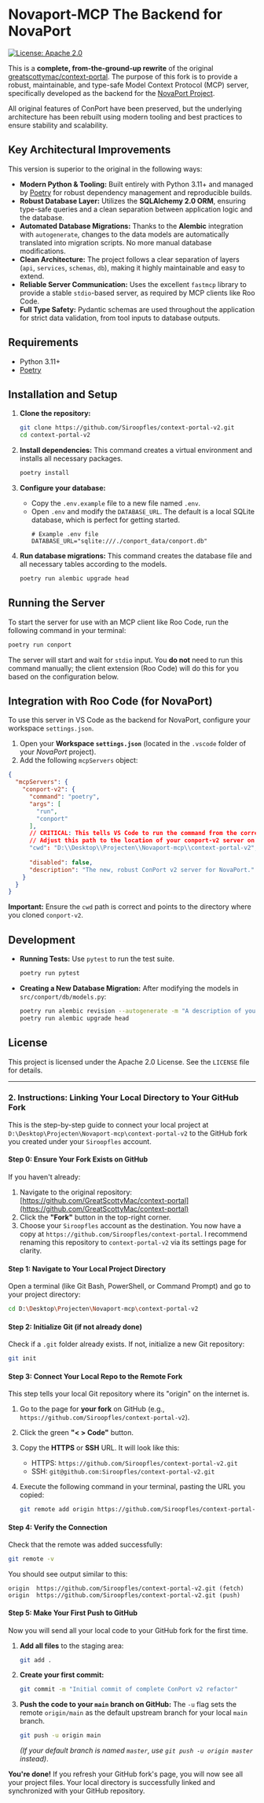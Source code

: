 # Novaport-MCP The Backend for NovaPort

[![License: Apache 2.0](https://img.shields.io/badge/License-Apache%202.0-blue.svg)](https://opensource.org/licenses/Apache-2.0)

This is a **complete, from-the-ground-up rewrite** of the original [greatscottymac/context-portal](https://github.com/GreatScottyMac/context-portal). The purpose of this fork is to provide a robust, maintainable, and type-safe Model Context Protocol (MCP) server, specifically developed as the backend for the [NovaPort Project](https://github.com/Siroopfles/NovaPort).

All original features of ConPort have been preserved, but the underlying architecture has been rebuilt using modern tooling and best practices to ensure stability and scalability.

## Key Architectural Improvements

This version is superior to the original in the following ways:

-   **Modern Python & Tooling:** Built entirely with Python 3.11+ and managed by [Poetry](https://python-poetry.org/) for robust dependency management and reproducible builds.
-   **Robust Database Layer:** Utilizes the **SQLAlchemy 2.0 ORM**, ensuring type-safe queries and a clean separation between application logic and the database.
-   **Automated Database Migrations:** Thanks to the **Alembic** integration with `autogenerate`, changes to the data models are automatically translated into migration scripts. No more manual database modifications.
-   **Clean Architecture:** The project follows a clear separation of layers (`api`, `services`, `schemas`, `db`), making it highly maintainable and easy to extend.
-   **Reliable Server Communication:** Uses the excellent `fastmcp` library to provide a stable `stdio`-based server, as required by MCP clients like Roo Code.
-   **Full Type Safety:** Pydantic schemas are used throughout the application for strict data validation, from tool inputs to database outputs.

## Requirements

-   Python 3.11+
-   [Poetry](https://python-poetry.org/docs/#installation)

## Installation and Setup

1.  **Clone the repository:**
    ```bash
    git clone https://github.com/Siroopfles/context-portal-v2.git
    cd context-portal-v2
    ```

2.  **Install dependencies:**
    This command creates a virtual environment and installs all necessary packages.
    ```bash
    poetry install
    ```

3.  **Configure your database:**
    -   Copy the `.env.example` file to a new file named `.env`.
    -   Open `.env` and modify the `DATABASE_URL`. The default is a local SQLite database, which is perfect for getting started.
        ```
        # Example .env file
        DATABASE_URL="sqlite:///./conport_data/conport.db"
        ```

4.  **Run database migrations:**
    This command creates the database file and all necessary tables according to the models.
    ```bash
    poetry run alembic upgrade head
    ```

## Running the Server

To start the server for use with an MCP client like Roo Code, run the following command in your terminal:

```bash
poetry run conport
```

The server will start and wait for `stdio` input. You **do not** need to run this command manually; the client extension (Roo Code) will do this for you based on the configuration below.

## Integration with Roo Code (for NovaPort)

To use this server in VS Code as the backend for NovaPort, configure your workspace `settings.json`.

1.  Open your **Workspace `settings.json`** (located in the `.vscode` folder of your *NovaPort* project).
2.  Add the following `mcpServers` object:

```json
{
  "mcpServers": {
    "conport-v2": {
      "command": "poetry",
      "args": [
        "run",
        "conport"
      ],
      // CRITICAL: This tells VS Code to run the command from the correct directory.
      // Adjust this path to the location of your conport-v2 server on your machine.
      "cwd": "D:\\Desktop\\Projecten\\Novaport-mcp\\context-portal-v2", 
      
      "disabled": false,
      "description": "The new, robust ConPort v2 server for NovaPort."
    }
  }
}
```
**Important:** Ensure the `cwd` path is correct and points to the directory where you cloned `conport-v2`.

## Development

-   **Running Tests:** Use `pytest` to run the test suite.
    ```bash
    poetry run pytest
    ```
-   **Creating a New Database Migration:** After modifying the models in `src/conport/db/models.py`:
    ```bash
    poetry run alembic revision --autogenerate -m "A description of your change"
    poetry run alembic upgrade head
    ```

## License

This project is licensed under the Apache 2.0 License. See the `LICENSE` file for details.


---

### **2. Instructions: Linking Your Local Directory to Your GitHub Fork**

This is the step-by-step guide to connect your local project at `D:\Desktop\Projecten\Novaport-mcp\context-portal-v2` to the GitHub fork you created under your `Siroopfles` account.

#### **Step 0: Ensure Your Fork Exists on GitHub**

If you haven't already:
1.  Navigate to the original repository: [https://github.com/GreatScottyMac/context-portal](https://github.com/GreatScottyMac/context-portal)
2.  Click the **"Fork"** button in the top-right corner.
3.  Choose your `Siroopfles` account as the destination. You now have a copy at `https://github.com/Siroopfles/context-portal`. I recommend renaming this repository to `context-portal-v2` via its settings page for clarity.

#### **Step 1: Navigate to Your Local Project Directory**

Open a terminal (like Git Bash, PowerShell, or Command Prompt) and go to your project directory:

```bash
cd D:\Desktop\Projecten\Novaport-mcp\context-portal-v2
```

#### **Step 2: Initialize Git (if not already done)**

Check if a `.git` folder already exists. If not, initialize a new Git repository:
```bash
git init
```

#### **Step 3: Connect Your Local Repo to the Remote Fork**

This step tells your local Git repository where its "origin" on the internet is.

1.  Go to the page for **your fork** on GitHub (e.g., `https://github.com/Siroopfles/context-portal-v2`).
2.  Click the green **"< > Code"** button.
3.  Copy the **HTTPS** or **SSH** URL. It will look like this:
    -   HTTPS: `https://github.com/Siroopfles/context-portal-v2.git`
    -   SSH: `git@github.com:Siroopfles/context-portal-v2.git`

4.  Execute the following command in your terminal, pasting the URL you copied:
    ```bash
    git remote add origin https://github.com/Siroopfles/context-portal-v2.git
    ```

#### **Step 4: Verify the Connection**

Check that the remote was added successfully:
```bash
git remote -v
```
You should see output similar to this:
```
origin  https://github.com/Siroopfles/context-portal-v2.git (fetch)
origin  https://github.com/Siroopfles/context-portal-v2.git (push)
```

#### **Step 5: Make Your First Push to GitHub**

Now you will send all your local code to your GitHub fork for the first time.

1.  **Add all files** to the staging area:
    ```bash
    git add .
    ```

2.  **Create your first commit:**
    ```bash
    git commit -m "Initial commit of complete ConPort v2 refactor"
    ```

3.  **Push the code to your `main` branch on GitHub:**
    The `-u` flag sets the remote `origin/main` as the default upstream branch for your local `main` branch.
    ```bash
    git push -u origin main
    ```
    *(If your default branch is named `master`, use `git push -u origin master` instead)*.

**You're done!** If you refresh your GitHub fork's page, you will now see all your project files. Your local directory is successfully linked and synchronized with your GitHub repository.